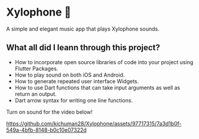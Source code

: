 # Xylophone 🎹

A simple and elegant music app that plays Xylophone sounds.

## What all did I leann through this project?

- How to incorporate open source libraries of code into your project using Flutter Packages.
- How to play sound on both iOS and Android.
- How to generate repeated user interface Widgets.
- How to use Dart functions that can take input arguments as well as return an output.
- Dart arrow syntax for writing one line functions.

Turn on sound for the video below!

https://github.com/kichuman28/Xylophone/assets/97717315/7a3d1b0f-549a-4bfb-8148-b0c10e07322d

